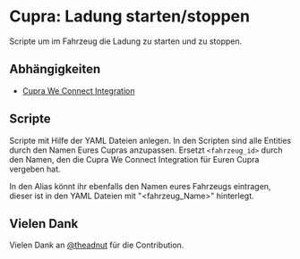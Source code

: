 # Cupra: Ladung starten/stoppen

Scripte um im Fahrzeug die Ladung zu starten und zu stoppen.

## Abhängigkeiten

- [Cupra We Connect Integration](https://github.com/daernsinstantfortress/cupra_we_connect)

## Scripte

Scripte mit Hilfe der YAML Dateien anlegen. In den Scripten sind alle Entities durch den Namen Eures Cupras anzupassen. Ersetzt `<fahrzeug_id>` durch den Namen, den die Cupra We Connect Integration für Euren Cupra vergeben hat.

In den Alias könnt ihr ebenfalls den Namen eures Fahrzeugs eintragen, dieser ist in den YAML Dateien mit "<fahrzeug_Name>" hinterlegt.

## Vielen Dank

Vielen Dank an [@theadnut](https://github.com/theadnut) für die Contribution.
